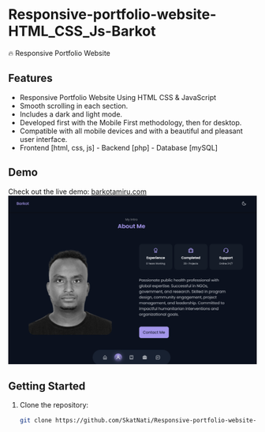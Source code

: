 # Responsive-portfolio-website-HTML_CSS_Js-Barkot
🔥 Responsive Portfolio Website

## Features

- Responsive Portfolio Website Using HTML CSS & JavaScript
- Smooth scrolling in each section.
- Includes a dark and light mode.
- Developed first with the Mobile First methodology, then for desktop.
- Compatible with all mobile devices and with a beautiful and pleasant user interface.
- Frontend [html, css, js] - Backend [php] - Database [mySQL]

## Demo

Check out the live demo: [barkotamiru.com](https://barkotamiru.com)
<img src="screenshots/Screenshot 2024-01-22 202724.png" />
## Getting Started

1. Clone the repository:

   ```bash
   git clone https://github.com/SkatNati/Responsive-portfolio-website-HTML_CSS_Js-Barkot.git
